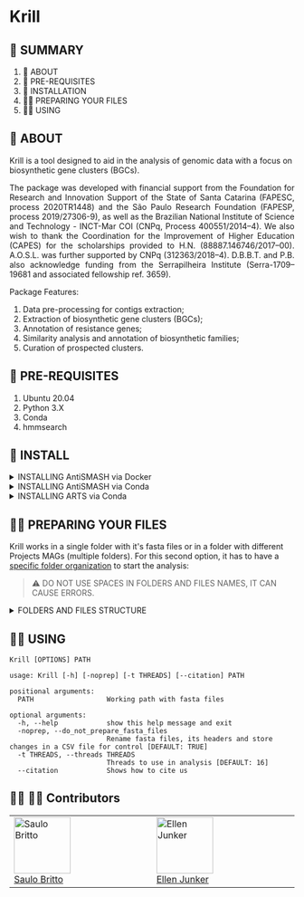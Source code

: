# Krill

## :mag_right: SUMMARY
1. :scroll: ABOUT
2. :electric_plug: PRE-REQUISITES
3. :dvd: INSTALLATION
4. :woman_teacher: PREPARING YOUR FILES
5. :woman_technologist: USING

## :scroll: ABOUT

Krill is a tool designed to aid in the analysis of genomic data with a focus on biosynthetic gene clusters (BGCs).

<p align="justify">The package was developed with financial support from the Foundation for Research and Innovation Support of the State of Santa Catarina (FAPESC, process 2020TR1448) and the São Paulo Research Foundation (FAPESP, process 2019/27306-9), as well as the Brazilian National Institute of Science and Technology - INCT-Mar COI (CNPq, Process 400551/2014–4). We also wish to thank the Coordination for the Improvement of Higher Education (CAPES) for the scholarships provided to H.N. (88887.146746/2017–00). A.O.S.L. was further supported by CNPq (312363/2018–4). D.B.B.T. and P.B. also acknowledge funding from the Serrapilheira Institute (Serra-1709–19681 and associated fellowship ref. 3659).</p>

Package Features:
1. Data pre-processing for contigs extraction; 
2. Extraction of biosynthetic gene clusters (BGCs); 
3. Annotation of resistance genes; 
4. Similarity analysis and annotation of biosynthetic families; 
5. Curation of prospected clusters. 

## :electric_plug: PRE-REQUISITES
1. Ubuntu 20.04
2. Python 3.X
3. Conda
4. hmmsearch

## :dvd: INSTALL

<details><summary>INSTALLING AntiSMASH via Docker</summary>
<p>
    
1. Pull [AntiSMASH Docker Image](https://hub.docker.com/r/antismash/standalone)
    
```
docker pull antismash/standalone
```
    
2. Prepare AntiSMASH run scripts
    
```
mkdir ~/bin    # not required if you already have that
curl -q https://dl.secondarymetabolites.org/releases/6.1.1/docker-run_antismash-full > ~/bin/run_antismash
chmod a+x ~/bin/run_antismash
export PATH="$HOME/bin:$PATH"
```
    
3. Test installation
    
```
run_antismash . . --version
```
    
or
    
```
run_antismash . . --version
```
    
</p>
</details>

<details><summary>INSTALLING AntiSMASH via Conda</summary>
<p>
    
1. Install AntiSMASH using conda
    
```
conda install -c bioconda antismash
```

</p>
</details>

<details><summary>INSTALLING ARTS via Conda</summary>

<p>
    
1. Download environment spec list file from this repository (spec-file.txt)
    
2. Create a conda environment for ARTS using the spec list file
    
```
conda create -n "ARTS" --file /path/to/spec-file.txt
```
 
3. Download ARTS project into the conda environment using git
    
```
cd /path/to/ARTS/environment/
git clone https://bitbucket.org/ziemertlab/arts.git
```

</p>
    
</details>

## :woman_teacher: PREPARING YOUR FILES

Krill works in a single folder with it's fasta files or in a folder with different Projects MAGs (multiple folders). For this second option, it has to have a [specific folder organization](example/) to start the analysis:

> :warning: DO NOT USE SPACES IN FOLDERS AND FILES NAMES, IT CAN CAUSE ERRORS.

<details><summary>FOLDERS AND FILES STRUCTURE</summary>
<p>
    
#### Flowchart Scheme
```mermaid
flowchart TB
    subgraph A[example/ - Main folder]
        subgraph B[PRJNA602601/ ]
        E[MAG_1.fasta]
        F[MAG_2.fasta]
        G[MAG_3.fasta]
        N[...]
        end
        subgraph C[Project_B/ ]
        H[MAG_1.fasta]
        I[MAG_2.fasta]
        J[MAG_3.fasta]
        O[...]
        end
        subgraph D[Project_C/ ]
        K[MAG_1.fasta]
        L[MAG_2.fasta]
        M[MAG_3.fasta]
        P[...]
        end
    end
```

#### Printscreen Scheme
<p align="center">
    <img src="https://user-images.githubusercontent.com/50638088/184180804-c794655e-3e4c-4509-b38a-3f63eac7c0d5.png"/>
</p>
</p>
</details>
    
## :woman_technologist: USING
```
Krill [OPTIONS] PATH
```

```
usage: Krill [-h] [-noprep] [-t THREADS] [--citation] PATH

positional arguments:
  PATH                  Working path with fasta files

optional arguments:
  -h, --help            show this help message and exit
  -noprep, --do_not_prepare_fasta_files
                        Rename fasta files, its headers and store changes in a CSV file for control [DEFAULT: TRUE]
  -t THREADS, --threads THREADS
                        Threads to use in analysis [DEFAULT: 16]
  --citation            Shows how to cite us
```

## :woman_technologist: :man_technologist: Contributors 
<table>
    <tr>
        <td align="left" valign="top" width="14.28%"><a href="https://github.com/saulobritto"><img src="https://avatars.githubusercontent.com/u/50638088?v=4" width="100px;" alt="Saulo Britto"/><br />Saulo Britto</a></td>
        <td align="left" valign="top" width="14.28%"><a href="https://github.com/ellenjkr"><img src="https://avatars.githubusercontent.com/u/49100458?v=4" width="100px;" alt="Ellen Junker"/><br />Ellen Junker</a></td>
    </tr>
</table>
